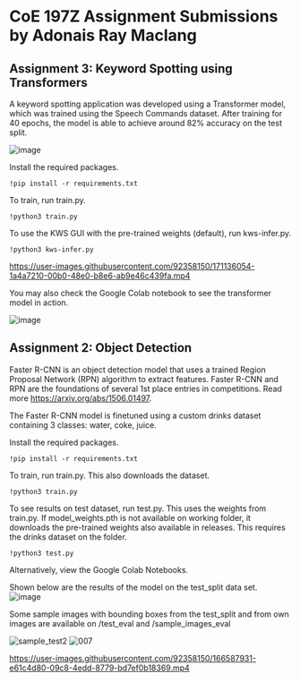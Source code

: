 # CoE 197Z Assignment Submissions by Adonais Ray Maclang
## Assignment 3: Keyword Spotting using Transformers

A keyword spotting application was developed using a Transformer model, which was trained using the Speech Commands dataset. After training for 40 epochs, the model is able to achieve around 82% accuracy on the test split. 

![image](https://user-images.githubusercontent.com/92358150/171125499-4e8680c3-3fa6-4ebc-8157-70f56baedc50.png)


Install the required packages. 

```
!pip install -r requirements.txt
```

To train, run train.py. 

```
!python3 train.py
```

To use the KWS GUI with the pre-trained weights (default), run kws-infer.py.

```
!python3 kws-infer.py
```

https://user-images.githubusercontent.com/92358150/171136054-1a4a7210-00b0-48e0-b8e6-ab9e46c439fa.mp4


You may also check the Google Colab notebook to see the transformer model in action. 

![image](https://user-images.githubusercontent.com/92358150/171085296-0240acfd-3e8b-498b-bbef-7702fb107fc6.png)


## Assignment 2: Object Detection
Faster R-CNN is an object detection model that uses a trained Region Proposal Network (RPN) algorithm to extract features. Faster R-CNN and RPN are the foundations of several 1st place entries in competitions. Read more https://arxiv.org/abs/1506.01497.

The Faster R-CNN model is finetuned using a custom drinks dataset containing 3 classes: water, coke, juice.

Install the required packages. 

```
!pip install -r requirements.txt
```

To train, run train.py. This also downloads the dataset. 

```
!python3 train.py
```

To see results on test dataset, run test.py. This uses the weights from train.py. If model_weights.pth is not available on working folder, it downloads the pre-trained weights also available in releases. This requires the drinks dataset on the folder. 

```
!python3 test.py
```

Alternatively, view the Google Colab Notebooks. 

Shown below are the results of the model on the test_split data set.  
![image](https://user-images.githubusercontent.com/92358150/166443722-4187fb65-36b7-4425-902d-653571a62e22.png)

Some sample images with bounding boxes from the test_split and from own images are available on /test_eval and /sample_images_eval

![sample_test2](https://user-images.githubusercontent.com/92358150/166464506-87573c37-86be-4203-96f5-314f30c9ada0.png)
![007](https://user-images.githubusercontent.com/92358150/166464530-188a8764-3c74-4164-a087-8cc139a1732e.png)

https://user-images.githubusercontent.com/92358150/166587931-e61c4d80-09c8-4edd-8779-bd7ef0b18369.mp4

